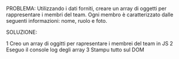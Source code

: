 PROBLEMA: Utilizzando i dati forniti, creare un array di oggetti per rappresentare i membri del team. Ogni membro è caratterizzato dalle seguenti informazioni: nome, ruolo e foto.

SOLUZIONE:

1 Creo un array di oggitti per rapresentare i membrei del team in JS
2 Eseguo il console log degli array 
3 Stampu tutto sul DOM